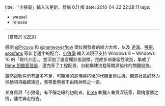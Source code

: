 title: 「小狼毫」輸入法更新，發佈 0.11 版
date: 2018-04-22 22:28:11
tags:
  - weasel
  - release
---

〔首發於 [V2EX](https://www.v2ex.com/t/445523)〕

感謝 [@Prcuvu](https://github.com/Prcuvu) 和 [@nameoverflow](https://github.com/nameoverflow) 兩位開發者的給力大修，以及 [道滿](https://github.com/zhtw2013)、[佛振](https://github.com/lotem), [@osfans](https://github.com/osfans) 等新老通字的配合，[小狼毫](https://rime.im/download/#windows) 輸入法現已支持 Windows 8 ~ Windows 10 的「現代介面」，並添加了語言欄狀態圖標，完成多項兼容性改進，集成了 [Rime 配置管理器](https://github.com/rime/plum)，還完善了工程配置、自動構建流程等開源協作的關鍵設施。

雖然這軟件仍有諸多不足，可期待的是漸將朽壞的代碼重煥生機，開源社區的努力推動項目繼續演進，我等愛用者不由精神爲之一振。

某身爲與「小狼毫」有不解之緣的初創者、[Rime](https://rime.im) 執鍵人兼資深玩家，難掩激動之情，連忙奔走相告。
